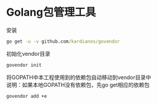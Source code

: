 # Golang包管理工具  
安装
```cmd
go get -u -v github.com/kardianos/govendor
```
初始化vendor目录  
```cmd
govendor init
```
将GOPATH中本工程使用到的依赖包自动移动到vendor目录中  
说明：如果本地GOPATH没有依赖包，先go get相应的依赖包
```cmd
govendor add +e
```